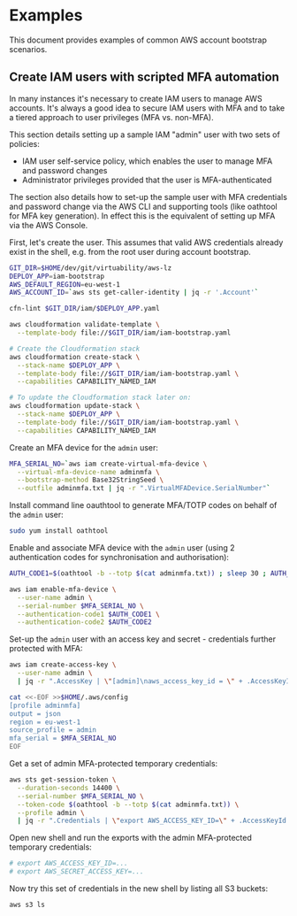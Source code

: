 # Examples

This document provides examples of common AWS account bootstrap scenarios.

## Create IAM users with scripted MFA automation

In many instances it's necessary to create IAM users to manage AWS accounts. It's always a good idea to secure IAM users with MFA and to take a tiered approach to user privileges (MFA vs. non-MFA).

This section details setting up a sample IAM "admin" user with two sets of policies:

* IAM user self-service policy, which enables the user to manage MFA and password changes
* Administrator privileges provided that the user is MFA-authenticated

The section also details how to set-up the sample user with MFA credentials and password change via the AWS CLI and supporting tools (like oathtool for MFA key generation). In effect this is the equivalent of setting up MFA via the AWS Console.

First, let's create the user. This assumes that valid AWS credentials already exist in the shell, e.g. from the root user during account bootstrap.

```bash
GIT_DIR=$HOME/dev/git/virtuability/aws-lz
DEPLOY_APP=iam-bootstrap
AWS_DEFAULT_REGION=eu-west-1
AWS_ACCOUNT_ID=`aws sts get-caller-identity | jq -r '.Account'`

cfn-lint $GIT_DIR/iam/$DEPLOY_APP.yaml

aws cloudformation validate-template \
  --template-body file://$GIT_DIR/iam/iam-bootstrap.yaml

# Create the Cloudformation stack
aws cloudformation create-stack \
  --stack-name $DEPLOY_APP \
  --template-body file://$GIT_DIR/iam/iam-bootstrap.yaml \
  --capabilities CAPABILITY_NAMED_IAM

# To update the Cloudformation stack later on:
aws cloudformation update-stack \
  --stack-name $DEPLOY_APP \
  --template-body file://$GIT_DIR/iam/iam-bootstrap.yaml \
  --capabilities CAPABILITY_NAMED_IAM
```

Create an MFA device for the `admin` user:

```bash
MFA_SERIAL_NO=`aws iam create-virtual-mfa-device \
  --virtual-mfa-device-name adminmfa \
  --bootstrap-method Base32StringSeed \
  --outfile adminmfa.txt | jq -r ".VirtualMFADevice.SerialNumber"`
```

Install command line oauthtool to generate MFA/TOTP codes on behalf of the `admin` user:

```bash
sudo yum install oathtool
```

Enable and associate MFA device with the `admin` user (using 2 authentication codes for synchronisation and authorisation):

```bash
AUTH_CODE1=$(oathtool -b --totp $(cat adminmfa.txt)) ; sleep 30 ; AUTH_CODE2=$(oathtool -b --totp $(cat adminmfa.txt))

aws iam enable-mfa-device \
  --user-name admin \
  --serial-number $MFA_SERIAL_NO \
  --authentication-code1 $AUTH_CODE1 \
  --authentication-code2 $AUTH_CODE2
```

Set-up the `admin` user with an access key and secret - credentials further protected with MFA:

```bash
aws iam create-access-key \
  --user-name admin \
  | jq -r ".AccessKey | \"[admin]\naws_access_key_id = \" + .AccessKeyId + \"\naws_secret_access_key = \" + .SecretAccessKey + \"\n\"" >>$HOME/.aws/credentials

cat <<-EOF >>$HOME/.aws/config
[profile adminmfa]
output = json
region = eu-west-1
source_profile = admin
mfa_serial = $MFA_SERIAL_NO
EOF
```

Get a set of admin MFA-protected temporary credentials:

```bash
aws sts get-session-token \
  --duration-seconds 14400 \
  --serial-number $MFA_SERIAL_NO \
  --token-code $(oathtool -b --totp $(cat adminmfa.txt)) \
  --profile admin \
  | jq -r ".Credentials | \"export AWS_ACCESS_KEY_ID=\" + .AccessKeyId + \"\nexport AWS_SECRET_ACCESS_KEY=\" + .SecretAccessKey + \"\nexport AWS_SESSION_TOKEN=\" + .SessionToken + \"\n\""
```

Open new shell and run the exports with the admin MFA-protected temporary credentials:

```bash
# export AWS_ACCESS_KEY_ID=...
# export AWS_SECRET_ACCESS_KEY=...

```

Now try this set of credentials in the new shell by listing all S3 buckets:

```bash
aws s3 ls
```
